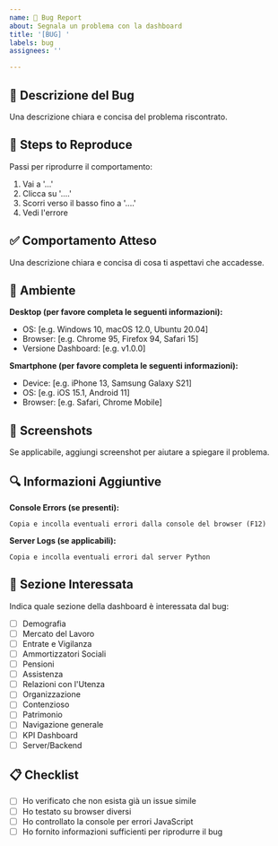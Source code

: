 ```yaml
---
name: 🐛 Bug Report
about: Segnala un problema con la dashboard
title: '[BUG] '
labels: bug
assignees: ''

---
```


## 🐛 Descrizione del Bug
Una descrizione chiara e concisa del problema riscontrato.

## 🔄 Steps to Reproduce
Passi per riprodurre il comportamento:
1. Vai a '...'
2. Clicca su '....'
3. Scorri verso il basso fino a '....'
4. Vedi l'errore

## ✅ Comportamento Atteso
Una descrizione chiara e concisa di cosa ti aspettavi che accadesse.

## 📱 Ambiente
**Desktop (per favore completa le seguenti informazioni):**
 - OS: [e.g. Windows 10, macOS 12.0, Ubuntu 20.04]
 - Browser: [e.g. Chrome 95, Firefox 94, Safari 15]
 - Versione Dashboard: [e.g. v1.0.0]

**Smartphone (per favore completa le seguenti informazioni):**
 - Device: [e.g. iPhone 13, Samsung Galaxy S21]
 - OS: [e.g. iOS 15.1, Android 11]
 - Browser: [e.g. Safari, Chrome Mobile]

## 📸 Screenshots
Se applicabile, aggiungi screenshot per aiutare a spiegare il problema.

## 🔍 Informazioni Aggiuntive
**Console Errors (se presenti):**
```
Copia e incolla eventuali errori dalla console del browser (F12)
```

**Server Logs (se applicabili):**
```
Copia e incolla eventuali errori dal server Python
```

## 🎯 Sezione Interessata
Indica quale sezione della dashboard è interessata dal bug:
- [ ] Demografia
- [ ] Mercato del Lavoro  
- [ ] Entrate e Vigilanza
- [ ] Ammortizzatori Sociali
- [ ] Pensioni
- [ ] Assistenza
- [ ] Relazioni con l'Utenza
- [ ] Organizzazione
- [ ] Contenzioso
- [ ] Patrimonio
- [ ] Navigazione generale
- [ ] KPI Dashboard
- [ ] Server/Backend

## 📋 Checklist
- [ ] Ho verificato che non esista già un issue simile
- [ ] Ho testato su browser diversi
- [ ] Ho controllato la console per errori JavaScript
- [ ] Ho fornito informazioni sufficienti per riprodurre il bug